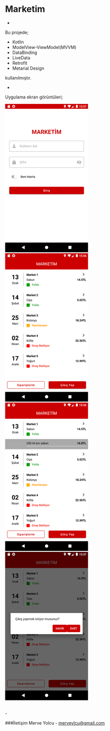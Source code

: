 # Marketim
 
-

Bu projede;

- Kotlin
- ModelView-ViewModel(MVVM)
- DataBinding
- LiveData
- Retrofit
- Metarial Design

kullanılmıştır.

-

Uygulama ekran görüntüleri;

![Login Screen](screenshots/login_screen.png)
![Orders Screen 1](screenshots/orders_screen1.png)
![Orders Screen 2](screenshots/orders_screen2.png)
![Orders Screen 3](screenshots/orders_screen3.png)

</br>
-

###İletişim
Merve Yolcu - merveylcu@gmail.com